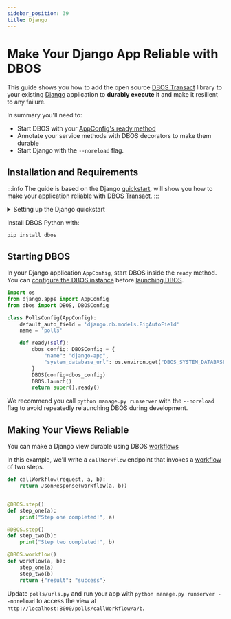 ```yaml
---
sidebar_position: 39
title: Django
---
```


# Make Your Django App Reliable with DBOS

This guide shows you how to add the open source [DBOS Transact](https://github.com/dbos-inc/dbos-transact-py) library to your existing [Django](https://www.djangoproject.com/) application to **durably execute** it and make it resilient to any failure.

In summary you'll need to:
- Start DBOS with your [AppConfig's ready method](https://docs.djangoproject.com/en/5.2/ref/applications/#django.apps.AppConfig.ready)
- Annotate your service methods with DBOS decorators to make them durable
- Start Django with the `--noreload` flag.

## Installation and Requirements
:::info
The guide is based on the Django [quickstart](https://docs.djangoproject.com/en/5.2/intro/tutorial01/), will show you how to make your application reliable with [DBOS Transact](https://github.com/dbos-inc/dbos-transact-py).
:::

<details>
<summary>Setting up the Django quickstart</summary>

This application was created with:

```shell
python3 -m venv .venv
source .venv/bin/activate
pip install django
django-admin startproject djangodbos .
python manage.py startapp polls
```

Then, configure `djangodbos/settings.py` to [use Postgres](https://docs.djangoproject.com/en/5.2/ref/settings/#databases) and run `python manage.py migrate`.
</details>

Install DBOS Python with:
```shell
pip install dbos
```

## Starting DBOS

In your Django application `AppConfig`, start DBOS inside the `ready` method. You can [configure the DBOS instance](https://docs.dbos.dev/python/reference/configuration) before [launching DBOS](https://docs.dbos.dev/python/reference/dbos-class#launch).


```python
import os
from django.apps import AppConfig
from dbos import DBOS, DBOSConfig

class PollsConfig(AppConfig):
    default_auto_field = 'django.db.models.BigAutoField'
    name = 'polls'

    def ready(self):
        dbos_config: DBOSConfig = {
            "name": "django-app",
            "system_database_url": os.environ.get("DBOS_SYSTEM_DATABASE_URL"),
        }
        DBOS(config=dbos_config)
        DBOS.launch()
        return super().ready()
```

We recommend you call `python manage.py runserver` with the `--noreload` flag to avoid repeatedly relaunching DBOS during development.

## Making Your Views Reliable

You can make a Django view durable using DBOS [workflows](../python/tutorials/workflow-tutorial.md)

In this example, we'll write a `callWorkflow` endpoint that invokes a [workflow](../python/tutorials/workflow-tutorial) of two steps.

```python
def callWorkflow(request, a, b):
    return JsonResponse(workflow(a, b))


@DBOS.step()
def step_one(a):
    print("Step one completed!", a)

@DBOS.step()
def step_two(b):
    print("Step two completed!", b)

@DBOS.workflow()
def workflow(a, b):
    step_one(a)
    step_two(b)
    return {"result": "success"}
```

Update `polls/urls.py` and run your app with `python manage.py runserver --noreload` to access the view at `http://localhost:8000/polls/callWorkflow/a/b`.
